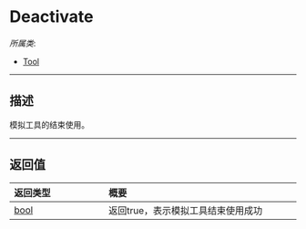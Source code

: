 # Deactivate

*所属类*:
* [Tool](/Api/Classes/GamePlay/Tool.md)
------------------------------------------------------------------------------------------
## 描述

模拟工具的结束使用。


------------------------------------------------------------------------------------------
## 返回值

|<div style="width:150px">返回类型</div>|<div style="width:520px">概要</div>|
|:---|:---|
|[bool](/Api/DataType/Bool.md)|返回true，表示模拟工具结束使用成功|
